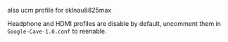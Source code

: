 alsa ucm profile for sklnau8825max

Headphone and HDMI profiles are disable by default, uncomment them in `Google-Cave-1.0.conf` to reenable.